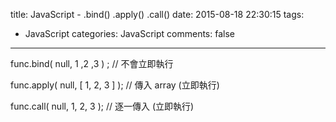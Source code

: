 title: JavaScript - .bind() .apply() .call()
date: 2015-08-18 22:30:15
tags:
- JavaScript
categories: JavaScript
comments: false
---

func.bind( null, 1 ,2 ,3 ) ;   // 不會立即執行

func.apply( null, [ 1, 2, 3 ] );  // 傳入 array (立即執行)

func.call( null, 1, 2, 3 ); // 逐一傳入 (立即執行)